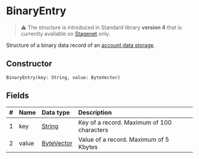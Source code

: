 # BinaryEntry

> :warning: The structure is introduced in Standard library **version 4** that is currenlty available on [Stagenet](/en/blockchain/blockchain-network/stage-network) only.

Structure of a binary data record of an [account data storage](/en/blockchain/account/account-data-storage).

## Constructor

```ride
BinaryEntry(key: String, value: ByteVector)
```

## Fields

|   #   | Name | Data type | Description |
| :--- | :--- | :--- | :--- |
| 1 | key | [String](/en/ride/data-types/string) | Key of a record. Maximum of 100 characters |
| 2 | value| [ByteVector](/en/ride/data-types/byte-vector) | Value of a record. Maximum of 5 Kbytes |
